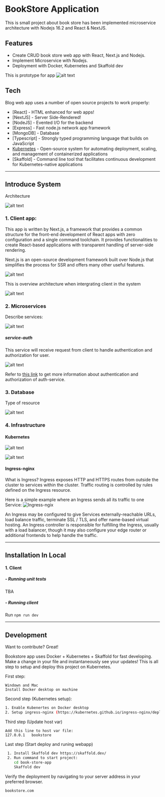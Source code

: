# BookStore Application

This is small project about book store has been implemented microservice architecture with Nodejs 16.2 and React & NextJS.
## Features

- Create CRUD book store web app with React, Next.js and Nodejs.
- Implement Microservice with Nodejs.
- Deployment with Docker, Kubernetes and Skaffold dev

This is prototype for app
![alt text](documents/assets/prototype-bookstore.png)

## Tech

Blog web app uses a number of open source projects to work properly:

- [React] - HTML enhanced for web apps!
- [NextJS] - Server Side-Rendered!
- [NodeJS] - Evented I/O for the backend
- [Express] - Fast node.js network app framework
- [MongoDB] - Database
- [Typescript] - Strongly typed programming language that builds on JavaScript
- [Kubernetes](https://kubernetes.io/vi/) - Open-source system for automating deployment, scaling, and management of containerized applications
- [Skaffold] - Command line tool that facilitates continuous development for Kubernetes-native applications

***
## Introduce System

Architecture

![alt text](documents/assets/micro-architecture.png)

###  1. Client app:

This app is written by Next.js, a framework that provides a common structure for the front-end development of React apps with zero configuration and a single command toolchain. It provides functionalities to create React-based applications with transparent handling of server-side rendering.

Next.js is an open-source development framework built over Node.js that simplifies the process for SSR and offers many other useful features.

![alt text](documents/assets/client-ssr.png)

This is overview architecture when intergrating client in the system

![alt text](documents/assets/client-ssr-overview.png)

### 2. Microservices

Describe services:

![alt text](documents/assets/services.png)

##### service-auth
This service will receive request from client to handle authentication and authorization for user. 

![alt text](documents/assets/auth-srv-api.png)

Refer to [this link](documents/docs/authen-author/jwt-vs-cookie.md) to get more information about authentication and authorization of auth-service.

### 3. Database

Type of resource

![alt text](documents/assets/type-of-resource.png)


### 4. Infrastructure

#### Kubernetes

![alt text](documents/assets/kube-diagram.png)

![alt text](documents/assets/kube-externalName.png)

#### Ingress-nginx

What is Ingress? 
Ingress exposes HTTP and HTTPS routes from outside the cluster to services within the cluster. Traffic routing is controlled by rules defined on the Ingress resource.

Here is a simple example where an Ingress sends all its traffic to one Service:
![Ingress-ngix](documents/assets/infras/ingress.svg)

An Ingress may be configured to give Services externally-reachable URLs, load balance traffic, terminate SSL / TLS, and offer name-based virtual hosting. 
An Ingress controller is responsible for fulfilling the Ingress, usually with a load balancer, though it may also configure your edge router or additional frontends to help handle the traffic.


***

## Installation In Local
#### 1. Client

##### - Running unit tests

TBA

##### - Running client
Run `npm run dev`


***
## Development

Want to contribute? Great!

Bookstore app uses Docker + Kubernetes  + Skaffold for fast developing.
Make a change in your file and instantaneously see your updates!
This is all step to setup and deploy this project on Kubernetes.

First step:

```
Windown and Mac
Install Docker desktop on machine
```

Second step (Kubernetes setup):

```sh
1. Enable Kubenertes on Docker desktop
2. Setup ingress-nginx (https://kubernetes.github.io/ingress-nginx/deploy/)
```

Third step (Update host var)
```
Add this line to host var file:
127.0.0.1   bookstore
```

Last step (Start deploy and runing webapp)

```sh
 1. Install Skaffold dev https://skaffold.dev/
 2. Run command to start project:
    cd book-store-app
    Skaffold dev
```

Verify the deployment by navigating to your server address in
your preferred browser.

```sh
bookstore.com
```


